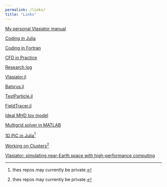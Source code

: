 ```yaml
---
permalink: /links/
title: "Links"
---
```


[My personal Vlasiator manual](https://henry2004y.github.io/vlasiator_manual)

[Coding in Julia](https://henry2004y.github.io/JuliaNotes/)

[Coding in Fortran](https://github.com/henry2004y/FortranNotes/blob/master/notes/FortranNotes.pdf)

[CFD in Practice](https://henry2004y.github.io/CFD_Practice/)

[Research log](https://henry2004y.github.io/Ganymede/)

[Vlasiator.jl](https://henry2004y.github.io/Vlasiator.jl/dev/)

[Batsrus.jl](https://henry2004y.github.io/Batsrus.jl/dev/)

[TestParticle.jl](https://henry2004y.github.io/TestParticle.jl/dev/)

[FieldTracer.jl](https://henry2004y.github.io/FieldTracer.jl/dev/)

[Ideal MHD toy model](https://henry2004y.github.io/Dante.jl/dev/)

[Multigrid solver in MATLAB](https://github.com/henry2004y/MGSolver)

[1D PIC in Julia](https://github.com/henry2004y/kempo)[^1]

[Working on Clusters](https://github.com/henry2004y/ScriptingNotes/blob/main/cluster/Clusters.md)[^1]

[Vlasiator: simulating near-Earth space with high-performance computing](https://space-travel.blog/vlasiator-d4929b68d27b)

[^1]: thes repos may currently be private.